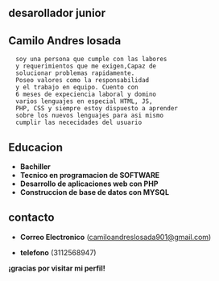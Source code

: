 

  ## desarollador junior

  ## Camilo Andres losada 
  
      soy una persona que cumple con las labores 
      y requerimientos que me exigen,Capaz de 
      solucionar problemas rapidamente.
      Poseo valores como la responsabilidad
      y el trabajo en equipo. Cuento con 
      6 meses de expeciencia laboral y domino
      varios lenguajes en especial HTML, JS,
      PHP, CSS y siempre estoy dispuesto a aprender
      sobre los nuevos lenguajes para asi mismo
      cumplir las nececidades del usuario 
       
  ## Educacion 
  
  + **Bachiller**
  + **Tecnico en programacion de SOFTWARE**
  + **Desarrollo de aplicaciones web con PHP**
  + **Construccion de base de datos con MYSQL**

## contacto

  + **Correo Electronico**
  (<camiloandreslosada901@gmail.com>)

  + **telefono**
  (3112568947)

  **¡gracias por visitar mi perfil!**
      


